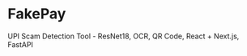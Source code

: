  # FakePay
 
UPI Scam Detection Tool - ResNet18, OCR, QR Code, React + Next.js, FastAPI 
   
  
  
    
   
  
    
    
  
    

   
 
 
 
 
  
